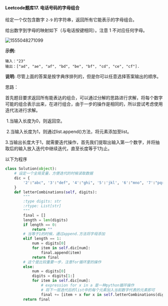 #### Leetcode题库17. 电话号码的字母组合

给定一个仅包含数字 `2-9` 的字符串，返回所有它能表示的字母组合。

给出数字到字母的映射如下（与电话按键相同）。注意 1 不对应任何字母。

![1555048271099](G:\typora图片\1555048271099.png)

**示例:**

```
输入："23"
输出：["ad", "ae", "af", "bd", "be", "bf", "cd", "ce", "cf"].
```

**说明:**
尽管上面的答案是按字典序排列的，但是你可以任意选择答案输出的顺序。



思路：

​	首先题目要求返回所有能表达的组合，可以通过分解的思路进行求解，将每个数字可能的组合表示出来，在进行组合，由于一步的操作是相同的，所以尝试考虑使用迭代法进行求解。

​	1.当输入长度为0，则返回空。

​	2.当输入长度为1，则通过list.append()方法，将元素添加至list。

​	3.当输出长度大于1，就需要迭代操作，首先我们提取出输入第一个数字，并将抽取后的输入放入迭代中继续迭代，直至长度等于1为止。

以下为程序

```python
class Solution(object):
    # 设定一个全局变量，方便迭代的时候读取数据
    dic = {
        '2':"abc", '3':"def", '4':"ghi", '5':'jkl', '6':"mno", '7':"pqrs", '8':"tuv", '9':"wxyz"
    }
    def letterCombinations(self, digits):
        """
        :type digits: str
        :rtype: List[str]
        """
        final = []
        length = len(digits)
        if length == 0:
            return ""
        # 当等于1的时候，通过append.方法将字母添加
        elif length == 1:
            num = digits[0]
            for item in self.dic[num]:
                final.append(item)
            return final
        # 这个是比较重要一步，注意for循环里的操作
        else:
            num = digits[0]
            digits = digits[1:]
            for item in self.dic[num]:
                # expression for x in a 是一种python循环操作
                # 将下一层迭代后的list中的每个元素加入当前数字代表的元素即可
                final += [item + x for x in self.letterCombinations(digits)]
        return final
```

